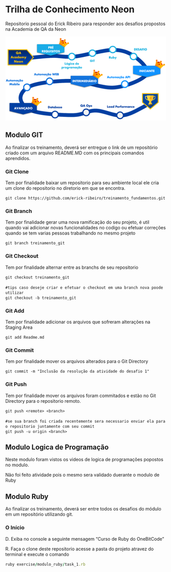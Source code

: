 # Trilha de Conhecimento Neon
Repositorio pessoal do Erick Ribeiro para responder aos desafios propostos na Academia de QA da Neon

![Fluxograma de steps da trilha de conhecimento da Academia de QA da NEON](img/fluxo_trilha.png)

## Modulo GIT
Ao finalizar os treinamento, deverá ser entregue o link de um repositório criado com um arquivo README.MD com os principais comandos aprendidos.

### Git Clone

Tem por finalidade baixar um repositorio para seu ambiente local ele cria um clone do repositorio no diretorio em que se encontra.

```
git clone https://github.com/erick-ribeiro/treinamento_fundamentos.git
```

### Git Branch

Tem por finalidade gerar uma nova ramificação do seu projeto, é util quando vai adicionar novas funcionalidades no codigo ou efetuar correções quando se tem varias pessoas trabalhando no mesmo projeto  

```
git branch treinamento_git
```

### Git Checkout

Tem por finalidade alternar entre as branchs de seu repositorio 

```
git checkout treinamento_git

#tips caso deseje criar e efetuar o checkout em uma branch nova poode utilizar 
git checkout -b treinamento_git
```

### Git Add

Tem por finalidade adicionar os arquivos que sofreram alterações na Staging Area

```
git add Readme.md
```

### Git Commit

Tem por finalidade mover os arquivos alterados para o Git Directory

```
git commit -m "Inclusão da resolução da atividade do desafio 1"
```

### Git Push

Tem por finalidade mover os arquivos foram commitados e estão no Git Directory para o repositorio remoto.

```
git push <remote> <branch>

#se sua branch foi criada recentemente sera necessario enviar ela para o repositorio juntamente com seu commit
git push -u origin <branch>

```

## Modulo Logica de Programação
Neste modulo foram vistos os videos de logica de programações popostos no modulo. 

Não foi feito atividade pois o mesmo sera validado duerante o modulo de Ruby

## Modulo Ruby
Ao finalizar os treinamento, deverá ser entre todos os desafios do módulo em um repositório utilizando git.

### O Início
D. Exiba no console a seguinte mensagem “Curso de Ruby do OneBitCode”

R. Faça o clone deste repositorio acesse a pasta do projeto atravez do terminal e execute o comando

````Ruby
ruby exercise/modulo_ruby/task_1.rb
````

